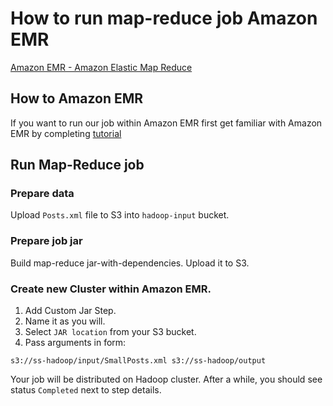How to run map-reduce job Amazon EMR
====================================

[Amazon EMR - Amazon Elastic Map Reduce](http://aws.amazon.com/elasticmapreduce/)

How to Amazon EMR
-----------------
If you want to run our job within Amazon EMR first get familiar with Amazon EMR by completing [tutorial](http://docs.aws.amazon.com/ElasticMapReduce/latest/DeveloperGuide/emr-get-started.html)

Run Map-Reduce job
------------------

### Prepare data
Upload `Posts.xml` file to S3 into `hadoop-input` bucket.

### Prepare job jar
Build map-reduce jar-with-dependencies.
Upload it to S3.

### Create new Cluster within Amazon EMR.
1. Add Custom Jar Step.
2. Name it as you will.
3. Select `JAR location` from your S3 bucket.
4. Pass arguments in form: <inputPath> <outputPath>
```
s3://ss-hadoop/input/SmallPosts.xml s3://ss-hadoop/output
```

Your job will be distributed on Hadoop cluster. After a while, you should see status `Completed` next to step details.
